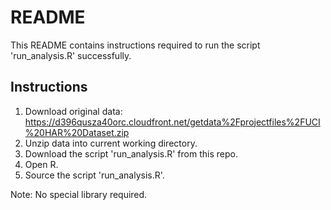 # README

This README contains instructions required to run the script 'run_analysis.R' successfully.


## Instructions

1. Download original data: https://d396qusza40orc.cloudfront.net/getdata%2Fprojectfiles%2FUCI%20HAR%20Dataset.zip
2. Unzip data into current working directory.
3. Download the script 'run_analysis.R' from this repo.
4. Open R.
5. Source the script 'run_analysis.R'.

Note: No special library required.